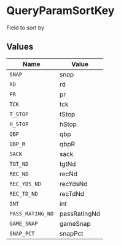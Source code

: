# QueryParamSortKey

Field to sort by


## Values

| Name             | Value            |
| ---------------- | ---------------- |
| `SNAP`           | snap             |
| `RD`             | rd               |
| `PR`             | pr               |
| `TCK`            | tck              |
| `T_STOP`         | tStop            |
| `H_STOP`         | hStop            |
| `QBP`            | qbp              |
| `QBP_R`          | qbpR             |
| `SACK`           | sack             |
| `TGT_ND`         | tgtNd            |
| `REC_ND`         | recNd            |
| `REC_YDS_ND`     | recYdsNd         |
| `REC_TD_ND`      | recTdNd          |
| `INT`            | int              |
| `PASS_RATING_ND` | passRatingNd     |
| `GAME_SNAP`      | gameSnap         |
| `SNAP_PCT`       | snapPct          |